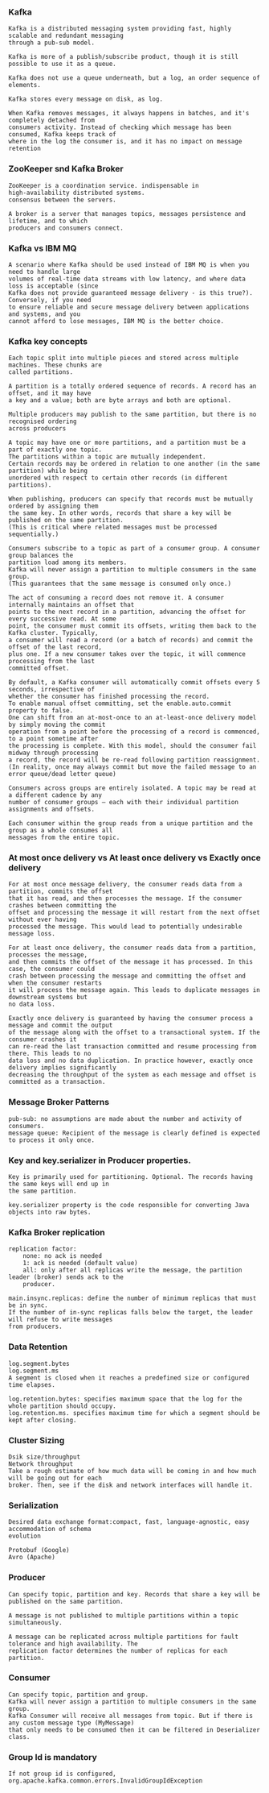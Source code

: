 ### Kafka
    Kafka is a distributed messaging system providing fast, highly scalable and redundant messaging 
    through a pub-sub model.
 
    Kafka is more of a publish/subscribe product, though it is still possible to use it as a queue.
    
    Kafka does not use a queue underneath, but a log, an order sequence of elements.
    
    Kafka stores every message on disk, as log.
    
    When Kafka removes messages, it always happens in batches, and it's completely detached from 
    consumers activity. Instead of checking which message has been consumed, Kafka keeps track of 
    where in the log the consumer is, and it has no impact on message retention
### ZooKeeper snd Kafka Broker
    ZooKeeper is a coordination service. indispensable in high‑availability distributed systems. 
    consensus between the servers.
    
    A broker is a server that manages topics, messages persistence and lifetime, and to which 
    producers and consumers connect.
    
### Kafka vs IBM MQ
    A scenario where Kafka should be used instead of IBM MQ is when you need to handle large 
    volumes of real-time data streams with low latency, and where data loss is acceptable (since 
    Kafka does not provide guaranteed message delivery - is this true?). Conversely, if you need 
    to ensure reliable and secure message delivery between applications and systems, and you 
    cannot afford to lose messages, IBM MQ is the better choice.
    
### Kafka key concepts
    Each topic split into multiple pieces and stored across multiple machines. These chunks are 
    called partitions.
    
    A partition is a totally ordered sequence of records. A record has an offset, and it may have 
    a key and a value; both are byte arrays and both are optional.
    
    Multiple producers may publish to the same partition, but there is no recognised ordering 
    across producers
    
    A topic may have one or more partitions, and a partition must be a part of exactly one topic.
    The partitions within a topic are mutually independent.
    Certain records may be ordered in relation to one another (in the same partition) while being
    unordered with respect to certain other records (in different partitions).
    
    When publishing, producers can specify that records must be mutually ordered by assigning them
    the same key. In other words, records that share a key will be published on the same partition.
    (This is critical where related messages must be processed sequentially.)
    
    Consumers subscribe to a topic as part of a consumer group. A consumer group balances the 
    partition load among its members.
    Kafka will never assign a partition to multiple consumers in the same group.
    (This guarantees that the same message is consumed only once.)
        
    The act of consuming a record does not remove it. A consumer internally maintains an offset that 
    points to the next record in a partition, advancing the offset for every successive read. At some 
    point, the consumer must commit its offsets, writing them back to the Kafka cluster. Typically, 
    a consumer will read a record (or a batch of records) and commit the offset of the last record, 
    plus one. If a new consumer takes over the topic, it will commence processing from the last 
    committed offset.
    
    By default, a Kafka consumer will automatically commit offsets every 5 seconds, irrespective of 
    whether the consumer has finished processing the record.
    To enable manual offset committing, set the enable.auto.commit property to false.
    One can shift from an at-most-once to an at-least-once delivery model by simply moving the commit 
    operation from a point before the processing of a record is commenced, to a point sometime after 
    the processing is complete. With this model, should the consumer fail midway through processing 
    a record, the record will be re-read following partition reassignment.
    (In reality, once may always commit but move the failed message to an error queue/dead letter queue)
    
    Consumers across groups are entirely isolated. A topic may be read at a different cadence by any 
    number of consumer groups — each with their individual partition assignments and offsets.
    
    Each consumer within the group reads from a unique partition and the group as a whole consumes all 
    messages from the entire topic.
    
### At most once delivery vs At least once delivery vs Exactly once delivery
    For at most once message delivery, the consumer reads data from a partition, commits the offset 
    that it has read, and then processes the message. If the consumer crashes between committing the 
    offset and processing the message it will restart from the next offset without ever having 
    processed the message. This would lead to potentially undesirable message loss.
    
    For at least once delivery, the consumer reads data from a partition, processes the message, 
    and then commits the offset of the message it has processed. In this case, the consumer could 
    crash between processing the message and committing the offset and when the consumer restarts 
    it will process the message again. This leads to duplicate messages in downstream systems but 
    no data loss.

    Exactly once delivery is guaranteed by having the consumer process a message and commit the output 
    of the message along with the offset to a transactional system. If the consumer crashes it 
    can re-read the last transaction committed and resume processing from there. This leads to no 
    data loss and no data duplication. In practice however, exactly once delivery implies significantly 
    decreasing the throughput of the system as each message and offset is committed as a transaction.
 
 ### Message Broker Patterns
    pub-sub: no assumptions are made about the number and activity of consumers.
    message queue: Recipient of the message is clearly defined is expected to process it only once.
    
### Key and key.serializer in Producer properties.
    Key is primarily used for partitioning. Optional. The records having the same keys will end up in 
    the same partition.
    
    key.serializer property is the code responsible for converting Java objects into raw bytes.
    
### Kafka Broker replication
    replication factor: 
        none: no ack is needed
        1: ack is needed (default value)
        all: only after all replicas write the message, the partition leader (broker) sends ack to the
        producer.
        
    main.insync.replicas: define the number of minimum replicas that must be in sync.
    If the number of in‑sync replicas falls below the target, the leader will refuse to write messages 
    from producers.
    
### Data Retention
    log.segment.bytes
    log.segment.ms
    A segment is closed when it reaches a predefined size or configured time elapses.
    
    log.retention.bytes: specifies maximum space that the log for the whole partition should occupy.
    log.retention.ms. specifies maximum time for which a segment should be kept after closing.
### Cluster Sizing
    Dsik size/throughput
    Network throughput
    Take a rough estimate of how much data will be coming in and how much will be going out for each 
    broker. Then, see if the disk and network interfaces will handle it.
    
### Serialization
    Desired data exchange format:compact, fast, language‑agnostic, easy accommodation of schema 
    evolution
    
    Protobuf (Google)
    Avro (Apache)
    
### Producer
    Can specify topic, partition and key. Records that share a key will be published on the same partition.
    
    A message is not published to multiple partitions within a topic simultaneously.
    
    A message can be replicated across multiple partitions for fault tolerance and high availability. The 
    replication factor determines the number of replicas for each partition.
    
### Consumer
    Can specify topic, partition and group.
    Kafka will never assign a partition to multiple consumers in the same group.
    Kafka Consumer will receive all messages from topic. But if there is any custom message type (MyMessage) 
    that only needs to be consumed then it can be filtered in Deserializer class. 
    
### Group Id is mandatory
    If not group id is configured, org.apache.kafka.common.errors.InvalidGroupIdException
